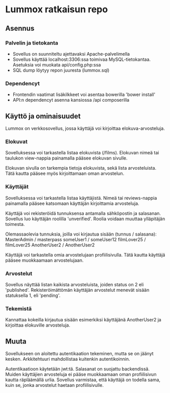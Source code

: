# Lummox ratkaisun repo

## Asennus

### Palvelin ja tietokanta
- Sovellus on suunniteltu ajettavaksi Apache-palvelimella
- Sovellus käyttää localhost:3306:ssa toimivaa MySQL-tietokantaa. Asetuksia voi muokata api/config.php:ssa
- SQL dump löytyy repon juuresta (lummox.sql)

### Dependencyt
- Frontendin vaatimat lisäkilkkeet voi asentaa bowerilla 'bower install'
- API:n dependencyt asenna kansiossa /api composerilla

## Käyttö ja ominaisuudet

Lummox on verkkosovellus, jossa käyttäjä voi kirjoittaa elokuva-arvosteluja.

### Elokuvat

Sovelluksessa voi tarkastella listaa elokuvista (/films). Elokuvan nimeä tai taulukon view-nappia painamalla pääsee elokuvan sivulle.

Elokuvan sivulla on tarkempia tietoja elokuvista, sekä lista arvosteluista. Tätä kautta pääsee myös kirjoittamaan oman arvostelun.

### Käyttäjät

Sovelluksessa voi tarkastella listaa käyttäjistä. Nimeä tai reviews-nappia painamalla pääsee katsomaan käyttäjän kirjoittamia arvosteluja.

Käyttäjä voi rekisteröidä tunnuksensa antamalla sähköpostin ja salasanan. Sovellus luo käyttäjän roolilla 'unverified'. Roolia voidaan muuttaa ylläpitäjän toimesta.

Olemassaolevia tunnuksia, joilla voi kirjautua sisään (tunnus / salasana):
MasterAdmin / masterpass
someUser1 / someUser12
filmLover25 / filmLover25
AnotherUser2 / AnotherUser2

Käyttäjä voi tarkastella omia arvostelujaan profiilisivulla. Tätä kautta käyttäjä pääsee muokkaamaan arvostelujaan.

### Arvostelut

Sovellus näyttää listan kaikista arvosteluista, joiden status on 2 eli 'published'. Rekisteröimättömän käyttäjän arvostelut menevät sisään statuksella 1, eli 'pending'.

### Tekemistä

Kannattaa kokeilla kirjautua sisään esimerkiksi käyttäjänä AnotherUser2 ja kirjoittaa elokuville arvosteluja.

## Muuta

Sovellukseen on aloitettu autentikaation tekeminen, mutta se on jäänyt kesken. Arkkitehtuuri mahdollistaa kuitenkin autentikoinnin.

Autentikaatioon käytetään jwt:tä. Salasanat on suojattu backendissä. Muiden käyttäjien arvosteluja ei pääse muokkaamaan oman profiilisivun kautta räpläämällä urlia. Sovellus varmistaa, että käyttäjä on todella sama, kuin se, jonka arvostelut haetaan profiilisivulle.